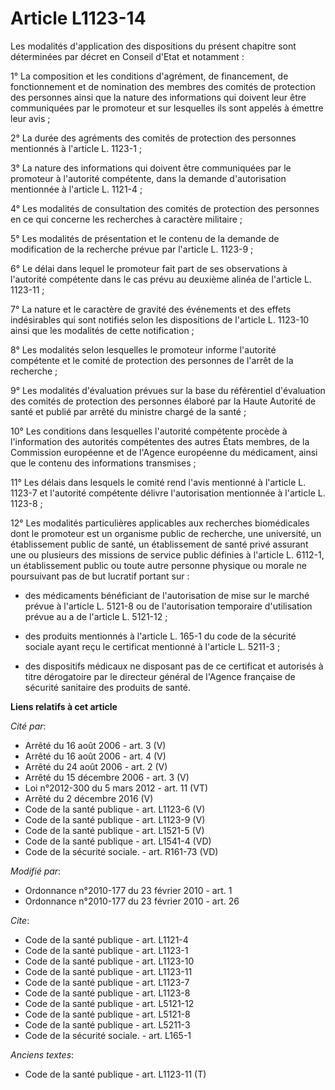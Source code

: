 # Article L1123-14

Les modalités d'application des dispositions du présent chapitre sont déterminées par décret en Conseil d'Etat et notamment :

1° La composition et les conditions d'agrément, de financement, de fonctionnement et de nomination des membres des comités de
protection des personnes ainsi que la nature des informations qui doivent leur être communiquées par le promoteur et sur
lesquelles ils sont appelés à émettre leur avis ;

2° La durée des agréments des comités de protection des personnes mentionnés à l'article L. 1123-1 ;

3° La nature des informations qui doivent être communiquées par le promoteur à l'autorité compétente, dans la demande
d'autorisation mentionnée à l'article L. 1121-4 ;

4° Les modalités de consultation des comités de protection des personnes en ce qui concerne les recherches à caractère
militaire ;

5° Les modalités de présentation et le contenu de la demande de modification de la recherche prévue par l'article L. 1123-9 ;

6° Le délai dans lequel le promoteur fait part de ses observations à l'autorité compétente dans le cas prévu au deuxième
alinéa de l'article L. 1123-11 ;

7° La nature et le caractère de gravité des événements et des effets indésirables qui sont notifiés selon les dispositions de
l'article L. 1123-10 ainsi que les modalités de cette notification ;

8° Les modalités selon lesquelles le promoteur informe l'autorité compétente et le comité de protection des personnes de
l'arrêt de la recherche ;

9° Les modalités d'évaluation prévues sur la base du référentiel d'évaluation des comités de protection des personnes élaboré
par la Haute Autorité de santé et publié par arrêté du ministre chargé de la santé ;

10° Les conditions dans lesquelles l'autorité compétente procède à l'information des autorités compétentes des autres États
membres, de la Commission européenne et de l'Agence européenne du médicament, ainsi que le contenu des informations
transmises ;

11° Les délais dans lesquels le comité rend l'avis mentionné à l'article L. 1123-7 et l'autorité compétente délivre
l'autorisation mentionnée à l'article L. 1123-8 ;

12° Les modalités particulières applicables aux recherches biomédicales dont le promoteur est un organisme public de
recherche, une université, un établissement public de santé, un établissement de santé privé assurant une ou plusieurs des
missions de service public définies à l'article L. 6112-1, un établissement public ou toute autre personne physique ou morale
ne poursuivant pas de but lucratif portant sur :

- des médicaments bénéficiant de l'autorisation de mise sur le marché prévue à l'article L. 5121-8 ou de l'autorisation
temporaire d'utilisation prévue au a de l'article L. 5121-12 ;

- des produits mentionnés à l'article L. 165-1 du code de la sécurité sociale ayant reçu le certificat mentionné à l'article
L. 5211-3 ;

- des dispositifs médicaux ne disposant pas de ce certificat et autorisés à titre dérogatoire par le directeur général de
l'Agence française de sécurité sanitaire des produits de santé.

**Liens relatifs à cet article**

_Cité par_:

  - Arrêté du 16 août 2006 - art. 3 (V)
  - Arrêté du 16 août 2006 - art. 4 (V)
  - Arrêté du 24 août 2006 - art. 2 (V)
  - Arrêté du 15 décembre 2006 - art. 3 (V)
  - Loi n°2012-300 du 5 mars 2012 - art. 11 (VT)
  - Arrêté du 2 décembre 2016 (V)
  - Code de la santé publique - art. L1123-6 (V)
  - Code de la santé publique - art. L1123-9 (V)
  - Code de la santé publique - art. L1521-5 (V)
  - Code de la santé publique - art. L1541-4 (VD)
  - Code de la sécurité sociale. - art. R161-73 (VD)

_Modifié par_:

  - Ordonnance n°2010-177 du 23 février 2010 - art. 1
  - Ordonnance n°2010-177 du 23 février 2010 - art. 26

_Cite_:

  - Code de la santé publique - art. L1121-4
  - Code de la santé publique - art. L1123-1
  - Code de la santé publique - art. L1123-10
  - Code de la santé publique - art. L1123-11
  - Code de la santé publique - art. L1123-7
  - Code de la santé publique - art. L1123-8
  - Code de la santé publique - art. L5121-12
  - Code de la santé publique - art. L5121-8
  - Code de la santé publique - art. L5211-3
  - Code de la sécurité sociale. - art. L165-1

_Anciens textes_:

  - Code de la santé publique - art. L1123-11 (T)

